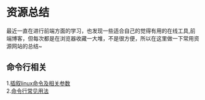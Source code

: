# 资源总结
最近一直在进行前端方面的学习，也发现一些适合自己的觉得有用的在线工具,前端博客，但每次都是在浏览器收藏一大堆，不是很方便，所以在这里做一下常用资源网站的总结~
## 命令行相关
1.[插叙linux命令及相关参数](https://explainshell.com/explain)<br>
2.[命令行常见用法](https://github.com/tldr-pages/tldr#tldr)

